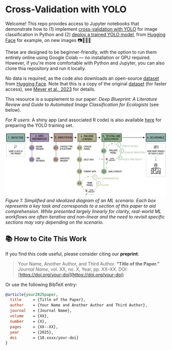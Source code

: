 # Cross-Validation with YOLO


Welcome! This repo provides access to Jupyter notebooks that demonstrate how to (1) implement [cross-validation with YOLO]("https://colab.research.google.com/github/CGame1/Img_classificaton_guide/blob/main/notebooks/CrossVal_with_Yolo.ipynb") for image classification in Python and (2) [deploy a trained YOLO model]("https://colab.research.google.com/github/CGame1/Img_classificaton_guide/blob/main/notebooks/Yolo_classifier_deployment_colab.ipynb"), from [Hugging Face]("https://huggingface.co/") for example, on new images 📷🌊🐙🤖

 

These are designed to be beginner-friendly, with the option to run them entirely online using Google Colab — no installation or GPU required. However, if you're more comfortable with Python and Jupyter, you can also clone thia repository and run it locally. 

No data is required, as the code also downloads an open-source [dataset](https://huggingface.co/datasets/CGame1/schulz_bank_biotopes) from [Hugging Face](https://huggingface.co/). Note that this is a copy of the original [dataset](https://doi.pangaea.de/10.1594/PANGAEA.949920) (for faster access), see [Meyer et al., 2023](https://www.sciencedirect.com/science/article/pii/S0967063722002333#da0010) for details.

This resource is a supplement to our paper: *Deep Blueprint: A Literature Review and Guide to Automated Image Classification for Ecologists*
 (see below).

*For R users*: A shiny app (and associated R code) is also available [here](https://github.com/Npiechaud/Benthic-Images-CV/tree/main/shiny_app) for preparing the YOLO training set.

![Classification workflow](https://github.com/CGame1/Img_classificaton_guide/blob/main/docs/workflow.png?raw=true)
*Figure 1: Simplified and idealized diagram of an ML scenario. Each box represents a key task and corresponds to a section of this paper to aid comprehension.  While presented largely linearly for clarity, real-world ML workflows are often iterative and non-linear and the need to revisit specific sections may vary depending on the scenario.*



## 📚 How to Cite This Work


If you find this code useful, please consider citing our **preprint**:

> Your Name, Another Author, and Third Author. **“Title of the Paper.”** *Journal Name*, vol. XX, no. X, Year, pp. XX–XX. DOI: [https://doi.org/your-doi](https://doi.org/your-doi)

Or use the following BibTeX entry:

```bibtex
@article{your2025paper,
  title     = {Title of the Paper},
  author    = {Your Name and Another Author and Third Author},
  journal   = {Journal Name},
  volume    = {XX},
  number    = {X},
  pages     = {XX--XX},
  year      = {2025},
  doi       = {10.xxxx/your-doi}
}

